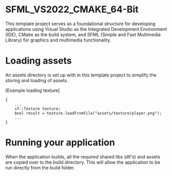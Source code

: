 # SFML_VS2022_CMAKE_64-Bit
This template project serves as a foundational structure for developing applications using Visual Studio as the Integrated Development Environment (IDE), CMake as the build system, and SFML (Simple and Fast Multimedia Library) for graphics and multimedia functionality.

# Loading assets
An assets directory is set up with in this template project to simplify the storing and loading of assets.

[Example loading texture]
```
{
    ...
    sf::Texture texture;
    bool result = texture.loadFromFile("assets/texture/player.png");
    ...
}
```

# Running your application
When the application builds, all the required shared libs (dll's) and assets are copied over to the build directory.
This will allow the application to be run directly from the build folder.
